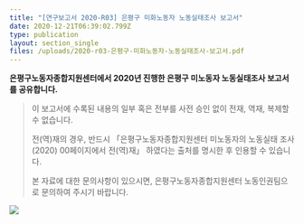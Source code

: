 ```yaml
---
title: "[연구보고서 2020-R03] 은평구 미화노동자 노동실태조사 보고서"
date: 2020-12-21T06:39:02.799Z
type: publication
layout: section_single
files: /uploads/2020-r03-은평구-미화노동자-노동실태조사-보고서.pdf
---
```

**은평구노동자종합지원센터에서 2020년 진행한 은평구 미노동자 노동실태조사 보고서를 공유합니다.**

> 이 보고서에 수록된 내용의 일부 혹은 전부를 사전 승인 없이 전재, 역재, 복제할 수 없습니다. 
>
> 전(역)재의 경우, 반드시 「은평구노동자종합지원센터 미노동자의 노동실태 조사(2020) 00페이지에서 전(역)재」 하였다는 출처를 명시한 후 인용할 수 있습니다.
>
> 본 자료에 대한 문의사항이 있으시면, 은평구노동자종합지원센터 노동인권팀으로 문의하여 주시기 바랍니다.



![](/uploads/2020-r03.png)